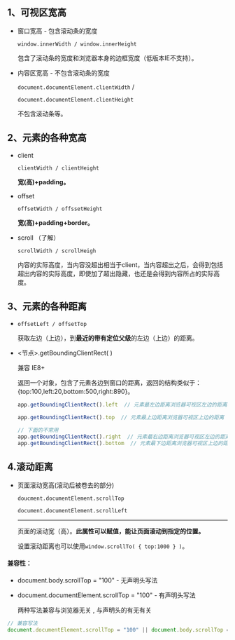 ## 1、可视区宽高

- 窗口宽高 - 包含滚动条的宽度

  `window.innerWidth / window.innerHeight`

  包含了滚动条的宽度和浏览器本身的边框宽度（低版本IE不支持）。

- 内容区宽高 - 不包含滚动条的宽度

  `document.documentElement.clientWidth`  /

  `document.documentElement.clientHeight`

  不包含滚动条等。

## 2、元素的各种宽高

- client

  `clientWidth / clientHeight`

  **宽(高)+padding。**

- offset

  `offsetWidth / offssetHeight`

  **宽(高)+padding+border。**

- scroll  （了解）

  `scrollWidth / scrollHeigh`

  内容的实际高度，当内容没超出相当于client，当内容超出之后，会得到包括超出内容的实际高度，即使加了超出隐藏，也还是会得到内容所占的实际高度。

## 3、元素的各种距离

- `offsetLeft / offsetTop`

  获取左边（上边），到**最近的带有定位父级**的左边（上边）的距离。

- <节点>.getBoundingClientRect( )

  兼容 IE8+

  返回一个对象，包含了元素各边到窗口的距离，返回的结构类似于：{top:100,left:20,bottom:500,right:890}。

  ```js
  app.getBoundingClientRect().left  // 元素最左边距离浏览器可视区左边的距离
  
  app.getBoundingClientRect().top  // 元素最上边距离浏览器可视区上边的距离
  
  // 下面的不常用
  app.getBoundingClientRect().right  // 元素最右边距离浏览器可视区左边的距离
  app.getBoundingClientRect().bottom  // 元素最下边距离浏览器可视区上边的距离
  ```

  

## 4.滚动距离

- 页面滚动宽高(滚动后被卷去的部分)

  `doucment.documentElement.scrollTop`

  `document.documentElement.scrollLeft`

  ****

  页面的滚动宽（高）。**此属性可以赋值，能让页面滚动到指定的位置。**

  设置滚动距离也可以使用`window.scrollTo( { top:1000 } )`。

#### 兼容性：

- document.body.scrollTop = "100"     -     无声明头写法
- document.documentElement.scrollTop = "100"     -    有声明头写法

  两种写法兼容与浏览器无关 , 与<!DOCTYPE >声明头的有无有关   

```js
// 兼容写法
document.documentElement.scrollTop = "100" || document.body.scrollTop = "100"
```

